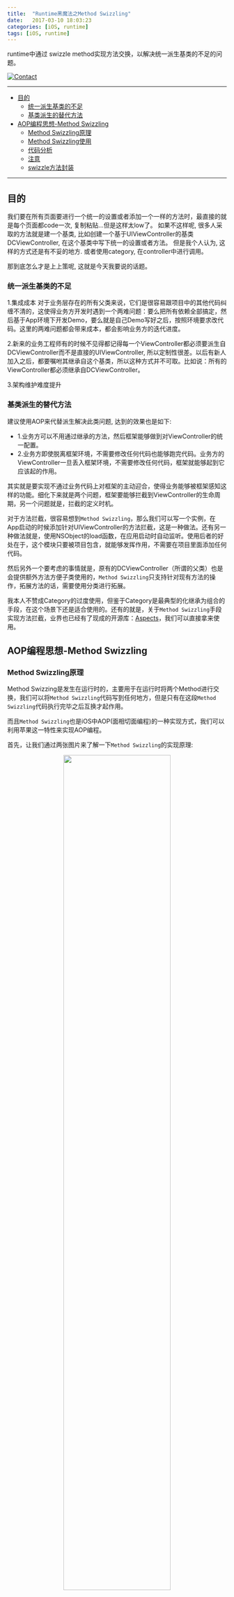 ```yaml
---
title:  "Runtime黑魔法之Method Swizzling"
date:   2017-03-10 18:03:23
categories: [iOS, runtime]
tags: [iOS, runtime]
---
```


runtime中通过 swizzle method实现方法交换，以解决统一派生基类的不足的问题。

[![Contact](https://img.shields.io/badge/contact-wangyanchang21-green.svg)](https://github.com/wangyanchang21)

------

- [目的](#目的)
	- [统一派生基类的不足](#统一派生基类的不足)
	- [基类派生的替代方法](#基类派生的替代方法)
- [AOP编程思想-Method Swizzling](#aop编程思想-method-swizzling)
	- [Method Swizzling原理](#method-swizzling原理)
	- [Method Swizzling使用](#method-swizzling使用)
	- [代码分析](#代码分析)
	- [注意](#注意)
	- [swizzle方法封装](#swizzle方法封装)

------

## 目的

我们要在所有页面要进行一个统一的设置或者添加一个一样的方法时，最直接的就是每个页面都code一次, 复制粘贴...但是这样太low了。  如果不这样呢, 很多人采取的方法就是建一个基类, 比如创建一个基于UIViewController的基类DCViewController, 在这个基类中写下统一的设置或者方法。 但是我个人认为, 这样的方式还是有不妥的地方. 或者使用category, 在controller中进行调用。

那到底怎么才是上上策呢, 这就是今天我要说的话题。

### 统一派生基类的不足

1.集成成本 
对于业务层存在的所有父类来说，它们是很容易跟项目中的其他代码纠缠不清的，这使得业务方开发时遇到一个两难问题：要么把所有依赖全部搞定，然后基于App环境下开发Demo，要么就是自己Demo写好之后，按照环境要求改代码。这里的两难问题都会带来成本，都会影响业务方的迭代进度。 

2.新来的业务工程师有的时候不见得都记得每一个ViewController都必须要派生自DCViewController而不是直接的UIViewController, 所以定制性很差。以后有新人加入之后，都要嘱咐其继承自这个基类，所以这种方式并不可取。比如说：所有的ViewController都必须继承自DCViewController。 

3.架构维护难度提升

### 基类派生的替代方法

建议使用AOP来代替派生解决此类问题, 达到的效果也是如下:    

- 1.业务方可以不用通过继承的方法，然后框架能够做到对ViewController的统一配置。    
- 2.业务方即使脱离框架环境，不需要修改任何代码也能够跑完代码。业务方的ViewController一旦丢入框架环境，不需要修改任何代码，框架就能够起到它应该起的作用。   

其实就是要实现不通过业务代码上对框架的主动迎合，使得业务能够被框架感知这样的功能。细化下来就是两个问题，框架要能够拦截到ViewController的生命周期，另一个问题就是，拦截的定义时机。 

对于方法拦截，很容易想到`Method Swizzling`，那么我们可以写一个实例，在App启动的时候添加针对UIViewController的方法拦截，这是一种做法。还有另一种做法就是，使用NSObject的load函数，在应用启动时自动监听。使用后者的好处在于，这个模块只要被项目包含，就能够发挥作用，不需要在项目里面添加任何代码。

然后另外一个要考虑的事情就是，原有的DCViewController（所谓的父类）也是会提供额外方法方便子类使用的，`Method Swizzling`只支持针对现有方法的操作，拓展方法的话，需要使用分类进行拓展。 

我本人不赞成Category的过度使用，但鉴于Category是最典型的化继承为组合的手段，在这个场景下还是适合使用的。还有的就是，关于`Method Swizzling`手段实现方法拦截，业界也已经有了现成的开源库：[Aspects](https://github.com/steipete/Aspects)，我们可以直接拿来使用。

## AOP编程思想-Method Swizzling

### Method Swizzling原理

Method Swizzing是发生在运行时的，主要用于在运行时将两个Method进行交换，我们可以将`Method Swizzling`代码写到任何地方，但是只有在这段`Method Swizzling`代码执行完毕之后互换才起作用。

而且`Method Swizzling`也是iOS中AOP(面相切面编程)的一种实现方式，我们可以利用苹果这一特性来实现AOP编程。

首先，让我们通过两张图片来了解一下`Method Swizzling`的实现原理:

<center>
<img src="https://raw.githubusercontent.com/wangyanchang21/wangyanchang21.github.io/master/resource/methodswizzle/20170310161902367.png" width="70%" img/>
</center>

dispath talbe的概念:   

- In computer science, a dispatch table is a table of pointers to functions or methods. Use of such a table is a common technique when implementing late binding in object-oriented programming.

在Objective-C中调用一个方法，其实是向一个对象发送消息，查找消息的唯一依据是`SEL`的名字。在每个类中都有一个`Dispatch Table`，这个`Dispatch Table`本质是将类中的`SEL`和`IMP`(指向这个方法实现的函数指针)进行对应。第一张图就是体现了`SEL`和这个方法实现的函数指针的映射关系。

在OC语言的runtime特性中，调用一个对象的方法就是给这个对象发送消息。是通过查找接收消息对象的dispath table，从中查找对应的`SEL`，这个`SEL`对应着一个`IMP`(一个`IMP`可以对应多个`SEL`)，通过这个`IMP`找到对应的方法调用。


<center>
<img src="https://raw.githubusercontent.com/wangyanchang21/wangyanchang21.github.io/master/resource/methodswizzle/20170310161911945.png" width="70%" img/>
</center>

而`Method Swizzling`就是对 dispath table进行了操作，让`SEL`对应另一个`IMP`。利用Objective-C的动态特性，改变其映射, 它可以使得在运行时通过改变 `SEL` 在类的消息分发列表中的映射从而改变方法的调用。

第二图中SELC原本对应着IMPc，但是为了更方便的实现特定业务需求，我们在图二中添加了SELN和IMPn，并且让SELC指向了IMPn，而SELN则指向了IMPc，这样就实现了`方法互换`。但需要注意的是, `Method Swizzling`只能改变方法的映射, 而不是改变方法的实现。


### Method Swizzling使用

创建UIViewController的分类UIViewController+Swizzling

``` swift
@implementation UIViewController (Swizzling)

+ (void)load {
    [super load];
    
    static dispatch_once_t onceToken;
    dispatch_once(&onceToken, ^{
        
		SEL originalSelector = @selector(viewDidLoad);
		SEL swizzleSelector = @selector(dc_swizzlingViewDidLoad);
        
        Method originalMethod = class_getInstanceMethod([self class], originalSelector);
        Method swizzleMethod = class_getInstanceMethod([self class], swizzleSelector);
        
        BOOL didAddMethod = class_addMethod([self class],
                                            originalSelector,
                                            method_getImplementation(swizzleMethod),
                                            method_getTypeEncoding(swizzleMethod));
        
        if (didAddMethod) {
            class_replaceMethod([self class],
                                swizzleSelector,
                                method_getImplementation(originalMethod),
                                method_getTypeEncoding(originalMethod));
        }else{
            method_exchangeImplementations(originalMethod, swizzleMethod);
        }
    });
}
// 和viewDidLoad方法进行交换的方法
- (void)dc_swizzlingViewDidLoad {
    NSString *str = [NSString stringWithFormat:@"%@", self.class];
    
    // 我们在这里加一个判断，将系统的UIViewController的对象剔除掉
    if(![str containsString:@"UI"]){
        NSLog(@"swizzlingViewDidLoad___统计打点 : %@", self.class);
    }
    
    //这里使用dc_swizzlingViewDidLoad是不会产生递归调用的, 因为方法已经互换, 所以这里调用的是其实是viewDidLoad
    [self dc_swizzlingViewDidLoad];
}

- (void)customBaseMethod
{
    NSLog(@"custom base method has invoked");
}

@end
```

### 代码分析

#### 概念

1.Selectors/Methods/Implementations

在 Objective-C 的运行时中，`selectors`, `methods`, `implementations` 指代了不同概念。下面是三个概念的官方说明:

- Selector（typedef struct objc_selector *SEL）:在运行时 Selectors 用来代表一个方法的名字。Selector 是一个在运行时被注册（或映射）的C类型字符串。Selector由编译器产生并且在当类被加载进内存时由运行时自动进行名字和实现的映射。
- Method（typedef struct objc_method *Method）:方法是一个不透明的用来代表一个方法的定义的类型。
- Implementation（typedef id (*IMP)(id, SEL,...)）:这个数据类型指向一个方法的实现的最开始的地方。该方法为当前CPU架构使用标准的C方法调用来实现。该方法的第一个参数指向调用方法的自身（即内存中类的实例对象，若是调用类方法，该指针则是指向元类对象metaclass）。第二个参数是这个方法的名字selector，该方法的真正参数紧随其后。

总结一下, selector, method, implementation 这三个概念之间关系的最好方式是：在运行时，类（Class）维护了一个消息分发列表来解决消息的正确发送。每一个消息列表的入口是一个方法（Method），这个方法映射了一对键值对，其中键值是这个方法的名字 selector（SEL），值是指向这个方法实现的函数指针 implementation（IMP）。 `Method Swizzling` 修改了类的消息分发列表使得已经存在的 selector 映射了另一个实现 implementation，同时重命名了原生方法的实现为一个新的 selector。

2.class_getInstanceMethod()

返回该类指定的实例方法, 通过`class_getInstanceMethod()`函数从当前类的`method list`获取实例方法，如果是类方法就使用`class_getClassMethod()`函数获取。

``` swift
/** 
* Returns a specified instance method for a given class.
* 
* @param cls The class you want to inspect.
* @param name The selector of the method you want to retrieve.
* 
* @return The method that corresponds to the implementation of the selector specified by 
*  \e name for the class specified by \e cls, or \c NULL if the specified class or its 
*  superclasses do not contain an instance method with the specified selector.
*
* @note This function searches superclasses for implementations, whereas \c class_copyMethodList does not.
*/
```

2.class_addMethod()

我们在这里使用`class_addMethod()`, 对类添加一个交换后对应的方法, 检查当前类有没有添加过此方法

``` swift
/** 
* Adds a new method to a class with a given name and implementation.
* 
* @param cls The class to which to add a method.
* @param name A selector that specifies the name of the method being added.
* @param imp A function which is the implementation of the new method. The function must take at least two arguments—self and _cmd.
* @param types An array of characters that describe the types of the arguments to the method. 
* 
* @return YES if the method was added successfully, otherwise NO 
*  (for example, the class already contains a method implementation with that name).
*
* @note class_addMethod will add an override of a superclass's implementation, 
*  but will not replace an existing implementation in this class. 
*  To change an existing implementation, use method_setImplementation.
*/
```

3.class_replaceMethod()

在上面的代码中逻辑上是这样的, 如果`didAddMethod`返回YES, 即方法添加成功(这里添加的方法名是originalSelector, IMP是swizzleMethod), 所以需要将方法名为swizzleMethod, IMP为originalMethod的方法进行替换, 这样就同样达到了exchang的目的, 更加严谨. `class_replaceMethod`方法调用的时候, 如果没有当前方法, 系统会自动调用`class_addMethod`进行添加. 所以一定能够进行replace.

``` swift
/** 
* Replaces the implementation of a method for a given class.
* 
* @param cls The class you want to modify.
* @param name A selector that identifies the method whose implementation you want to replace.
* @param imp The new implementation for the method identified by name for the class identified by cls.
* @param types An array of characters that describe the types of the arguments to the method. 
*  Since the function must take at least two arguments—self and _cmd, the second and third characters
*  must be “@:” (the first character is the return type).
* 
* @return The previous implementation of the method identified by \e name for the class identified by \e cls.
* 
* @note This function behaves in two different ways:
*  - If the method identified by \e name does not yet exist, it is added as if \c class_addMethod were called. 
*    The type encoding specified by \e types is used as given.
*  - If the method identified by \e name does exist, its \c IMP is replaced as if \c method_setImplementation were called.
*    The type encoding specified by \e types is ignored.
*/
```

4.method_exchangeImplementations()

在上面的代码中逻辑上是这样的, 如果`didAddMethod`返回NO, 即方法添加失败, 说明originalSelector方法名字已经存在, 可以直接使用`method_exchangeImplementations`进行交换.

``` swift
/** 
* Exchanges the implementations of two methods.
* 
* @param m1 Method to exchange with second method.
* @param m2 Method to exchange with first method.
* 
* @note This is an atomic version of the following:
*  \code 
*  IMP imp1 = method_getImplementation(m1);
*  IMP imp2 = method_getImplementation(m2);
*  method_setImplementation(m1, imp2);
*  method_setImplementation(m2, imp1);
*  \endcode
*/
```

#### +load vs +initialize

swizzling应该只在`+load`中完成。 在 Objective-C 的运行时中，每个类有两个方法都会自动调用。`+load` 是在一个类被初始装载时调用，`+initialize` 是在应用第一次调用该类的类方法或实例方法前调用的。两个方法都是可选的，并且只有在方法被实现的情况下才会被调用。

#### dispatch_once

swizzling 应该只在 `dispatch_once` 中完成, 由于 swizzling 改变了全局的状态，所以我们需要确保每个预防措施在运行时都是可用的。原子操作就是这样一个用于确保代码只会被执行一次的预防措施，就算是在不同的线程中也能确保代码只执行一次。`Grand Central Dispatch` 的 `dispatch_once` 满足了所需要的需求，并且应该被当做使用 swizzling 的初始化单例方法的标准。

#### 调用 _cmd

在上面的代码中逻辑上是这样的, 在swizzling交换后的方法`dc_swizzlingViewDidLoad`中又调用了[self dc_swizzlingViewDidLoad], 这样不会产生递归调用吗? 答案是, 这里使用`dc_swizzlingViewDidLoad`是不会产生递归调用的, 因为方法已经互换, 所以这里调用的是其实是已经交换后的viewDidLoad.

### 注意

- 在交换方法实现后记得要调用原生方法的实现（除非你非常确定可以不用调用原生方法的实现）：APIs 提供了输入输出的规则，而在输入输出中间的方法实现就是一个看不见的黑盒。交换了方法实现并且一些回调方法不会调用原生方法的实现这可能会造成底层实现的崩溃。
- 避免冲突：为分类的方法加前缀，一定要确保调用了原生方法的所有地方不会因为你交换了方法的实现而出现意想不到的结果。
- 注意[super load], 如果你为一个父类和一个子类同时写了一个swizzling method, 方法都是交换的是viewDidLoad方法, swizzling后的方法名字也相同的话,而且子类的load中还调用了[super load] . 这样的话, 在子类加载时, 会在成父类的swizzling方法递归调用, 为什么呢, 等有时间了, 我在补充代码说明吧
- 理解实现原理：只是简单的拷贝粘贴交换方法实现的代码而不去理解实现原理很可能会让 App 产生不可思议的事情。阅读 [Objective-C Runtime Reference](https://developer.apple.com/library/mac/documentation/Cocoa/Reference/ObjCRuntimeRef/index.html#//apple_ref/c/func/method_getImplementation) 并且浏览 能够让你更好理解实现原理。
- swizzling method 很方便, 很强大, 但也可能是杀死你的那把刀. 有利有弊, 严谨的使用, 以免上线那天泪奔不止.


### swizzle方法封装

你可以将此方法封装起来为了让你更方便的使用, 当然也不是必须一模一样地按照上面的代码来进行实现. 比如下面在NSObject分类中的实现, 方便且不失严谨:

``` swift
+ (BOOL)swizzleMethod:(SEL)originSelector withMethod:(SEL)swizzleSelector {
    Method originMethod = class_getInstanceMethod(self, originSelector);
    if (!originMethod) {
        return NO;
    }

    Method swizzleMethod = class_getInstanceMethod(self, swizzleSelector);
    if (!swizzleMethod) {
        return NO;
    }

    class_addMethod(self,
                    originSelector,
                    class_getMethodImplementation(self, originSelector),
                    method_getTypeEncoding(originMethod));

    class_addMethod(self,
                    swizzleSelector,
                    class_getMethodImplementation(self, swizzleSelector),
                    method_getTypeEncoding(swizzleMethod));

    method_exchangeImplementations(class_getInstanceMethod(self, originSelector), class_getInstanceMethod(self, swizzleSelector));

    return YES;
}
```

-------

欢迎指正, [wangyanchang21](https://github.com/wangyanchang21).


